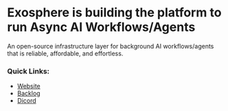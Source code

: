 # Exosphere is building the platform to run Async AI Workflows/Agents
An open-source infrastructure layer for background AI workflows/agents that is reliable, affordable, and effortless.

### Quick Links:
- [Website](https://exosphere.host)
- [Backlog](https://github.com/orgs/exospherehost/projects/1)
- [Dicord](https://discord.gg/JzCT6HRN)

